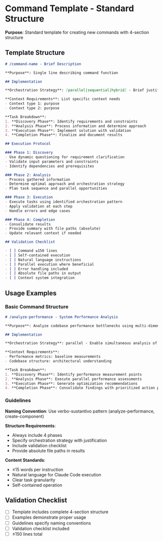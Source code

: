 # Command Template - Standard Structure

**Purpose**: Standard template for creating new commands with 4-section structure

## Template Structure

```markdown
# /command-name - Brief Description

**Purpose**: Single line describing command function

## Implementation

**Orchestration Strategy**: [parallel|sequential|hybrid] - Brief justification

**Context Requirements**: List specific context needs
- Context type 1: purpose
- Context type 2: purpose

**Task Breakdown**:
1. **Discovery Phase**: Identify requirements and constraints
2. **Analysis Phase**: Process information and determine approach
3. **Execution Phase**: Implement solution with validation
4. **Completion Phase**: Finalize and document results

## Execution Protocol

### Phase 1: Discovery
- Use dynamic questioning for requirement clarification
- Validate input parameters and constraints
- Identify dependencies and prerequisites

### Phase 2: Analysis  
- Process gathered information
- Determine optimal approach and orchestration strategy
- Plan task sequence and parallel opportunities

### Phase 3: Execution
- Execute tasks using identified orchestration pattern
- Apply validation at each step
- Handle errors and edge cases

### Phase 4: Completion
- Consolidate results
- Provide summary with file paths (absolute)
- Update relevant context if needed

## Validation Checklist

- [ ] Command ≤150 lines
- [ ] Self-contained execution
- [ ] Natural language instructions
- [ ] Parallel execution where beneficial
- [ ] Error handling included
- [ ] Absolute file paths in output
- [ ] Context system integration
```

## Usage Examples

### Basic Command Structure
```markdown
# /analyze-performance - System Performance Analysis

**Purpose**: Analyze codebase performance bottlenecks using multi-dimensional assessment

## Implementation

**Orchestration Strategy**: parallel - Enable simultaneous analysis of different performance vectors

**Context Requirements**: 
- Performance metrics: baseline measurements
- Codebase structure: architectural understanding

**Task Breakdown**:
1. **Discovery Phase**: Identify performance measurement points
2. **Analysis Phase**: Execute parallel performance assessments  
3. **Execution Phase**: Generate optimization recommendations
4. **Completion Phase**: Consolidate findings with prioritized action plan
```

### Guidelines

**Naming Convention**: Use verbo-sustantivo pattern (analyze-performance, create-component)

**Structure Requirements**:
- Always include 4 phases
- Specify orchestration strategy with justification
- Include validation checklist
- Provide absolute file paths in results

**Content Standards**:
- ≤15 words per instruction
- Natural language for Claude Code execution
- Clear task granularity
- Self-contained operation

## Validation Checklist

- [ ] Template includes complete 4-section structure
- [ ] Examples demonstrate proper usage
- [ ] Guidelines specify naming conventions
- [ ] Validation checklist included
- [ ] ≤150 lines total